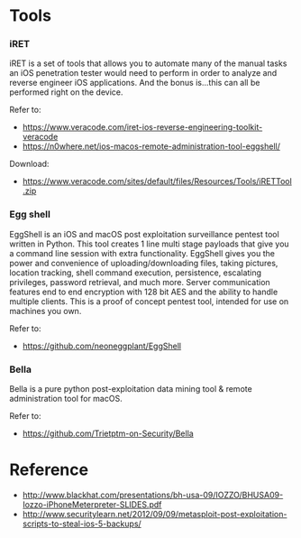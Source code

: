 # Tools
### iRET

iRET is a set of tools that allows you to automate many of the manual tasks an iOS penetration tester would need to perform in order to analyze and reverse engineer iOS applications. And the bonus is...this can all be performed right on the device.

Refer to:
- https://www.veracode.com/iret-ios-reverse-engineering-toolkit-veracode
- https://n0where.net/ios-macos-remote-administration-tool-eggshell/

Download:
- https://www.veracode.com/sites/default/files/Resources/Tools/iRETTool.zip

### Egg shell

EggShell is an iOS and macOS post exploitation surveillance pentest tool written in Python. This tool creates 1 line multi stage payloads that give you a command line session with extra functionality. EggShell gives you the power and convenience of uploading/downloading files, taking pictures, location tracking, shell command execution, persistence, escalating privileges, password retrieval, and much more. Server communication features end to end encryption with 128 bit AES and the ability to handle multiple clients. This is a proof of concept pentest tool, intended for use on machines you own.

Refer to:
- https://github.com/neoneggplant/EggShell

### Bella

Bella is a pure python post-exploitation data mining tool & remote administration tool for macOS.

Refer to:
- https://github.com/Trietptm-on-Security/Bella

# Reference
- http://www.blackhat.com/presentations/bh-usa-09/IOZZO/BHUSA09-Iozzo-iPhoneMeterpreter-SLIDES.pdf
- http://www.securitylearn.net/2012/09/09/metasploit-post-exploitation-scripts-to-steal-ios-5-backups/
